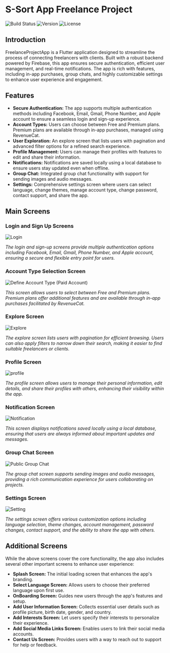 # S-Sort App Freelance Project

![Build Status](https://img.shields.io/badge/build-passing-brightgreen)
![Version](https://img.shields.io/badge/version-1.0.0-blue)
![License](https://img.shields.io/badge/license-MIT-green)

## Introduction

FreelanceProjectApp is a Flutter application designed to streamline the process of connecting freelancers with clients. Built with a robust backend powered by Firebase, this app ensures secure authentication, efficient user management, and real-time notifications. The app is rich with features, including in-app purchases, group chats, and highly customizable settings to enhance user experience and engagement.

## Features

- **Secure Authentication:** The app supports multiple authentication methods including Facebook, Email, Gmail, Phone Number, and Apple account to ensure a seamless login and sign-up experience.
- **Account Types:** Users can choose between Free and Premium plans. Premium plans are available through in-app purchases, managed using RevenueCat.
- **User Exploration:** An explore screen that lists users with pagination and advanced filter options for a refined search experience.
- **Profile Management:** Users can manage their profiles with features to edit and share their information.
- **Notifications:** Notifications are saved locally using a local database to ensure users stay updated even when offline.
- **Group Chat:** Integrated group chat functionality with support for sending images and audio messages.
- **Settings:** Comprehensive settings screen where users can select language, change themes, manage account type, change password, contact support, and share the app.

## Main Screens

### Login and Sign Up Screens
![Login](https://github.com/asere1/S-Sort-App/assets/77078891/f147372e-0c2b-4de0-aadd-3f1e51545999)

*The login and sign-up screens provide multiple authentication options including Facebook, Email, Gmail, Phone Number, and Apple account, ensuring a secure and flexible entry point for users.*

### Account Type Selection Screen
![Define Account Type (Paid Account)](https://github.com/asere1/S-Sort-App/assets/77078891/7fcc10b9-45ff-456c-956e-3e1befed49c7)

*This screen allows users to select between Free and Premium plans. Premium plans offer additional features and are available through in-app purchases facilitated by RevenueCat.*

### Explore Screen
![Explore](https://github.com/asere1/S-Sort-App/assets/77078891/47af52b0-55d4-4355-a92e-5106a063aab8)

*The explore screen lists users with pagination for efficient browsing. Users can also apply filters to narrow down their search, making it easier to find suitable freelancers or clients.*

### Profile Screen
![profile](https://github.com/asere1/S-Sort-App/assets/77078891/d933cbf1-aced-4e64-96f6-f0f9eae91e44)

*The profile screen allows users to manage their personal information, edit details, and share their profiles with others, enhancing their visibility within the app.*

### Notification Screen
![Notification](https://github.com/asere1/S-Sort-App/assets/77078891/115b290f-a321-4606-bac4-a1307ac75ef8)

*This screen displays notifications saved locally using a local database, ensuring that users are always informed about important updates and messages.*

### Group Chat Screen
![Public Group Chat](https://github.com/asere1/S-Sort-App/assets/77078891/32cd28f0-2559-4aa7-aa4d-bb08dc001e27)

*The group chat screen supports sending images and audio messages, providing a rich communication experience for users collaborating on projects.*

### Settings Screen
![Setting](https://github.com/asere1/S-Sort-App/assets/77078891/c6048b93-a72e-4a3d-8eb2-459da16a2804)

*The settings screen offers various customization options including language selection, theme changes, account management, password changes, contact support, and the ability to share the app with others.*

## Additional Screens

While the above screens cover the core functionality, the app also includes several other important screens to enhance user experience:

- **Splash Screen:** The initial loading screen that enhances the app's branding.
- **Select Language Screen:** Allows users to choose their preferred language upon first use.
- **OnBoarding Screen:** Guides new users through the app's features and setup.
- **Add User Information Screen:** Collects essential user details such as profile picture, birth date, gender, and country.
- **Add Interests Screen:** Let users specify their interests to personalize their experience.
- **Add Social Media Links Screen:** Enables users to link their social media accounts.
- **Contact Us Screen:** Provides users with a way to reach out to support for help or feedback.
